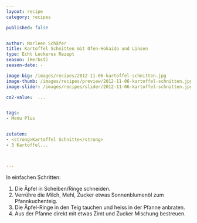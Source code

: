 ```yaml
---
layout: recipe
category: recipes

published: false


author: Marleen Schäfer
title: Kartoffel Schnitten mit Ofen-Hokaido und Linsen
type: Echt Leckeres Rezept
season: (Herbst) 
season-date: -

image-big: /images/recipes/2012-11-06-kartoffel-schnitten.jpg
image-thumb: /images/recipes/preview/2012-11-06-kartoffel-schnitten.jpg
image-slider: /images/recipes/slider/2012-11-06-kartoffel-schnitten.jpg

co2-value:  ...


tags:
- Menu Plus


zutaten:
- <strong>Kartoffel Schnitte</strong>
- 3 Kartoffel...



---
```


In einfachen Schritten:
1. Die Äpfel in Scheiben/Ringe schneiden.
2. Verrühre die Milch, Mehl, Zucker etwas Sonnenblumenöl zum Pfannkuchenteig.
3. Die Äpfel-Ringe in den Teig tauchen und heiss in der Pfanne anbraten.
4. Aus der Pfanne direkt mit etwas Zimt und Zucker Mischung bestreuen.
